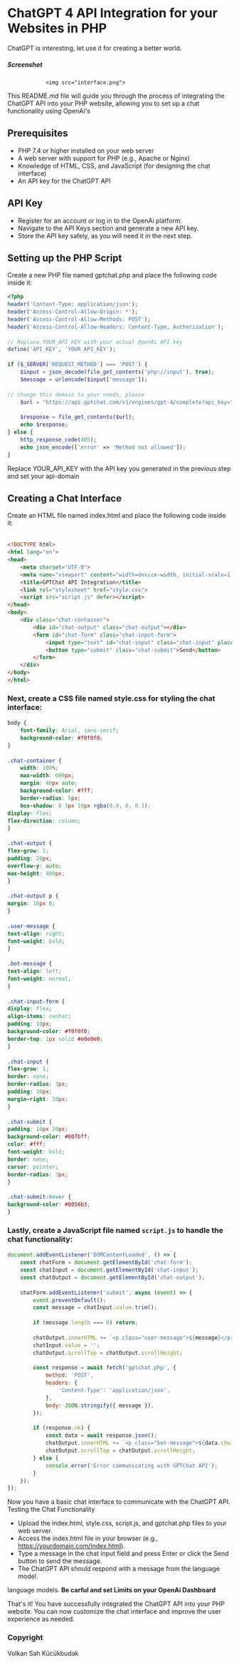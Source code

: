 # ChatGPT 4 API Integration for your Websites in PHP
ChatGPT is interesting, let use it for creating a better world.
##### Screenshot
                <img src="interface.png">


This README.md file will guide you through the process of integrating the ChatGPT API into your PHP website, allowing you to set up a chat functionality using OpenAI's 

## Prerequisites

-  PHP 7.4 or higher installed on your web server
-  A web server with support for PHP (e.g., Apache or Nginx)
-  Knowledge of HTML, CSS, and JavaScript (for designing the chat interface)
-  An API key for the ChatGPT API

## API Key

- Register for an account or log in to the OpenAi platform.
- Navigate to the API Keys section and generate a new API key.
- Store the API key safely, as you will need it in the next step.

## Setting up the PHP Script

Create a new PHP file named gptchat.php and place the following code inside it:

```php
<?php
header('Content-Type: application/json');
header('Access-Control-Allow-Origin: *');
header('Access-Control-Allow-Methods: POST');
header('Access-Control-Allow-Headers: Content-Type, Authorization');

// Replace YOUR_API_KEY with your actual OpenAi API key
define('API_KEY', 'YOUR_API_KEY');

if ($_SERVER['REQUEST_METHOD'] === 'POST') {
    $input = json_decode(file_get_contents('php://input'), true);
    $message = urlencode($input['message']);
    
// change this domain to your needs, please
    $url = "https://api.gptchat.com/v1/engines/gpt-4/complete?api_key=" . API_KEY . "&message=" . $message;

    $response = file_get_contents($url);
    echo $response;
} else {
    http_response_code(405);
    echo json_encode(['error' => 'Method not allowed']);
}
```

Replace YOUR_API_KEY with the API key you generated in the previous step and set your api-domain

## Creating a Chat Interface

Create an HTML file named index.html and place the following code inside it:

```html

<!DOCTYPE html>
<html lang="en">
<head>
    <meta charset="UTF-8">
    <meta name="viewport" content="width=device-width, initial-scale=1.0">
    <title>GPTChat API Integration</title>
    <link rel="stylesheet" href="style.css">
    <script src="script.js" defer></script>
</head>
<body>
    <div class="chat-container">
        <div id="chat-output" class="chat-output"></div>
        <form id="chat-form" class="chat-input-form">
            <input type="text" id="chat-input" class="chat-input" placeholder="Type your message here" autocomplete="off">
            <button type="submit" class="chat-submit">Send</button>
        </form>
    </div>
</body>
</html>
```

### Next, create a CSS file named style.css for styling the chat interface:
```css
body {
    font-family: Arial, sans-serif;
    background-color: #f0f0f0;
}

.chat-container {
    width: 100%;
    max-width: 600px;
    margin: 40px auto;
    background-color: #fff;
    border-radius: 5px;
    box-shadow: 0 3px 10px rgba(0,0, 0, 0.1);
display: flex;
flex-direction: column;
}

.chat-output {
flex-grow: 1;
padding: 20px;
overflow-y: auto;
max-height: 400px;
}

.chat-output p {
margin: 10px 0;
}

.user-message {
text-align: right;
font-weight: bold;
}

.bot-message {
text-align: left;
font-weight: normal;
}

.chat-input-form {
display: flex;
align-items: center;
padding: 10px;
background-color: #f0f0f0;
border-top: 1px solid #e0e0e0;
}

.chat-input {
flex-grow: 1;
border: none;
border-radius: 3px;
padding: 10px;
margin-right: 10px;
}

.chat-submit {
padding: 10px 20px;
background-color: #007bff;
color: #fff;
font-weight: bold;
border: none;
cursor: pointer;
border-radius: 3px;
}

.chat-submit:hover {
background-color: #0056b3;
}
```
### Lastly, create a JavaScript file named `script.js` to handle the chat functionality:
```javascript
document.addEventListener('DOMContentLoaded', () => {
    const chatForm = document.getElementById('chat-form');
    const chatInput = document.getElementById('chat-input');
    const chatOutput = document.getElementById('chat-output');

    chatForm.addEventListener('submit', async (event) => {
        event.preventDefault();
        const message = chatInput.value.trim();

        if (message.length === 0) return;

        chatOutput.innerHTML += `<p class="user-message">${message}</p>`;
        chatInput.value = '';
        chatOutput.scrollTop = chatOutput.scrollHeight;

        const response = await fetch('gptchat.php', {
            method: 'POST',
            headers: {
                'Content-Type': 'application/json',
            },
            body: JSON.stringify({ message }),
        });

        if (response.ok) {
            const data = await response.json();
            chatOutput.innerHTML += `<p class="bot-message">${data.choices[0].text}</p>`;
            chatOutput.scrollTop = chatOutput.scrollHeight;
        } else {
            console.error('Error communicating with GPTChat API');
        }
    });
});
```
Now you have a basic chat interface to communicate with the ChatGPT API.
Testing the Chat Functionality

- Upload the index.html, style.css, script.js, and gptchat.php files to your web server.
- Access the index.html file in your browser (e.g., https://yourdomain.com/index.html).
- Type a message in the chat input field and press Enter or click the Send button to send the message.
-  The ChatGPT API should respond with a message from the language model.

language models. **Be carful and set Limits on your OpenAi Dashboard**


That's it! You have successfully integrated the ChatGPT API into your PHP website. You can now customize the chat interface and improve the user experience as needed.

### Copyright 
Volkan Sah Kücükbudak 
